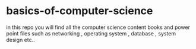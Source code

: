 # basics-of-computer-science
in this repo you will find all the computer science content books and power point files such as networking , operating system , database , system design etc.. 
